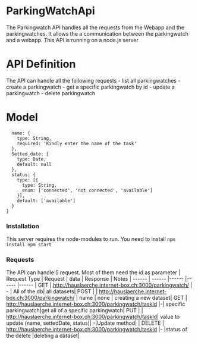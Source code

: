 # ParkingWatchApi

The Parkingwatch API handles all the requests from the Webapp and the parkingwatches. It allows the a communication between the parkingwatch and a webapp. This API is running on a node.js server
# API Definition
The API can handle all the following requests
    - list all parkingwatches
    - create a parkingwatch
    - get a specific parkingwatch by id
    - update a parkingwatch
    - delete parkingwatch
# Model
```
  name: {
    type: String,
    required: 'Kindly enter the name of the task'
  },
  Setted_date: {
    type: Date,
    default: null
  },
  status: {
    type: [{
      type: String,
      enum: ['connected', 'not connected', 'available']
    }],
    default: ['available']
  }
}
```
### Installation
This server requires the node-modules to run. You need to install ``` npm install npm start ```
### Requests
The API can handle 5 request. Most of them need the id as parameter
| Request Type | Request | data | Response | Notes | ------ | ------ |------ |------ |------ | GET | http://hauslaerche.internet-box.ch:3000/parkingwatch/ | - | All of the db| all datasets| POST | 
| http://hauslaerche.internet-box.ch:3000/parkingwatch/ | name | none | creating a new dataset| GET | http://hauslaerche.internet-box.ch:3000/parkingwatch/taskId |-| specific parkingwatch|get all of a specific parkingwatch| PUT | 
| http://hauslaerche.internet-box.ch:3000/parkingwatch/taskId| value to update (name, settedDate, status)| -|Update method|
| DELETE | http://hauslaerche.internet-box.ch:3000/parkingwatch/taskId |- |status of the delete |deleting a dataset|  
